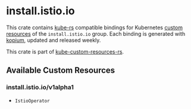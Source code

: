 <!--
SPDX-FileCopyrightText: The kube-custom-resources-rs Authors
SPDX-License-Identifier: 0BSD
 -->

# install.istio.io

This crate contains [kube-rs](https://kube.rs/) compatible bindings for Kubernetes [custom resources](https://kubernetes.io/docs/tasks/extend-kubernetes/custom-resources/custom-resource-definitions/) of the `install.istio.io` group. Each binding is generated with [kopium](https://github.com/kube-rs/kopium), updated and released weekly.

This crate is part of [kube-custom-resources-rs](https://github.com/metio/kube-custom-resources-rs).

## Available Custom Resources

### install.istio.io/v1alpha1
- `IstioOperator`
